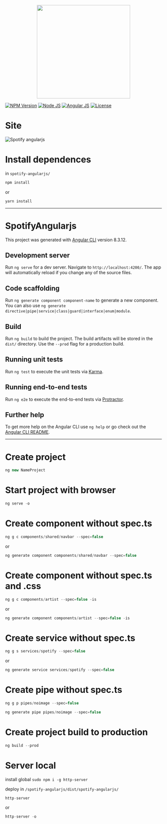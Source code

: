 <p align="center">
    <img src="https://i.imgur.com/bF1WkFW.png" width="300">
</p>

[![NPM Version][npm-badge]][npm-url]
[![Node JS][node-badge]][node-url]
[![Angular JS][angular-badge]][angular-url]
[![License][license-badge]][license-url]

# Site
![Spotify angularjs](https://i.imgur.com/B2heenX.png)

# Install dependences
in ```spotify-angularjs/```

```bash
npm install
```
or
```bash
yarn install
```

***

# SpotifyAngularjs

This project was generated with [Angular CLI](https://github.com/angular/angular-cli) version 8.3.12.

## Development server

Run `ng serve` for a dev server. Navigate to `http://localhost:4200/`. The app will automatically reload if you change any of the source files.

## Code scaffolding

Run `ng generate component component-name` to generate a new component. You can also use `ng generate directive|pipe|service|class|guard|interface|enum|module`.

## Build

Run `ng build` to build the project. The build artifacts will be stored in the `dist/` directory. Use the `--prod` flag for a production build.

## Running unit tests

Run `ng test` to execute the unit tests via [Karma](https://karma-runner.github.io).

## Running end-to-end tests

Run `ng e2e` to execute the end-to-end tests via [Protractor](http://www.protractortest.org/).

## Further help

To get more help on the Angular CLI use `ng help` or go check out the [Angular CLI README](https://github.com/angular/angular-cli/blob/master/README.md).

***

# Create project
```javascript
ng new NameProject
```

# Start project with browser
```javascript
ng serve -o
```

# Create component without spec.ts
```javascript
ng g c components/shared/navbar --spec=false
```
or

```javascript
ng generate component components/shared/navbar --spec=false
```

# Create component without spec.ts and .css
```javascript
ng g c components/artist --spec=false -is
```
or

```javascript
ng generate component components/artist --spec=false -is
```

# Create service without spec.ts
```javascript
ng g s services/spotify --spec=false
```
or
```javascript
ng generate service services/spotify --spec=false
```

# Create pipe without spec.ts
```javascript
ng g p pipes/noimage --spec=false
```
```javascript
ng generate pipe pipes/noimage --spec=false
```

# Create project build to production
```javascript
ng build --prod
```

# Server local
install global ```sudo npm i -g http-server```

deploy in ```/spotify-angularjs/dist/spotify-angularjs/```

```javascript
http-server
```
or
```javascript
http-server -o
```

[npm-badge]: https://img.shields.io/badge/npm-v6.9.0-brightgreen.svg
[npm-url]: https://www.npmjs.com
[node-badge]: https://img.shields.io/badge/nodejs-v10.16.3-brightgreen
[node-url]: https://nodejs.org/download/release/v10.16.3/
[angular-badge]: https://img.shields.io/badge/angularjs-v8.3.12-brightgreen
[angular-url]: https://angular.io/cli/
[license-badge]: https://img.shields.io/badge/license-MIT-green.svg
[license-url]: https://opensource.org/licenses/MIT
